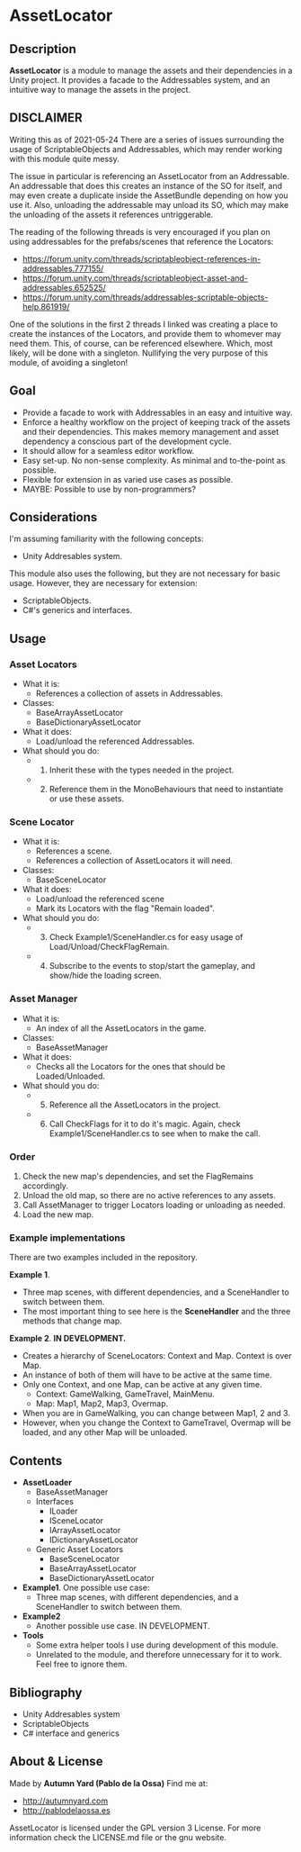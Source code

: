 # AssetLocator


## Description
**AssetLocator** is a module to manage the assets and their dependencies in a Unity project. 
It provides a facade to the Addressables system, and an intuitive way to manage the assets in the project.


## DISCLAIMER

Writing this as of 2021-05-24
There are a series of issues surrounding the usage of ScriptableObjects and Addressables, which may render working with this module quite messy.

The issue in particular is referencing an AssetLocator from an Addressable. An addressable that does this creates an instance of the SO for itself, and may even create a duplicate inside the AssetBundle depending on how you use it. Also, unloading the addressable may unload its SO, which may make the unloading of the assets it references untriggerable. 

The reading of the following threads is very encouraged if you plan on using addressables for the prefabs/scenes that reference the Locators:
 - https://forum.unity.com/threads/scriptableobject-references-in-addressables.777155/
 - https://forum.unity.com/threads/scriptableobject-asset-and-addressables.652525/
 - https://forum.unity.com/threads/addressables-scriptable-objects-help.861919/

One of the solutions in the first 2 threads I linked was creating a place to create the instances of the Locators, and provide them to whomever may need them. This, of course, can be referenced elsewhere. Which, most likely, will be done with a singleton. Nullifying the very purpose of this module, of avoiding a singleton!


## Goal
- Provide a facade to work with Addressables in an easy and intuitive way.
- Enforce a healthy workflow on the project of keeping track of the assets and their dependencies. This makes memory management and asset dependency a conscious part of the development cycle.
- It should allow for a seamless editor workflow.
- Easy set-up. No non-sense complexity. As minimal and to-the-point as possible.
- Flexible for extension in as varied use cases as possible.
- MAYBE: Possible to use by non-programmers?


## Considerations
I'm assuming familiarity with the following concepts:
- Unity Addresables system.

This module also uses the following, but they are not necessary for basic usage. However, they are necessary for extension:
- ScriptableObjects.
- C#'s generics and interfaces.

## Usage

### Asset Locators
 - What it is: 
   - References a collection of assets in Addressables. 
 - Classes:
   - BaseArrayAssetLocator
   - BaseDictionaryAssetLocator
 - What it does:
   - Load/unload the referenced Addressables.
 - What should you do:
   - 1) Inherit these with the types needed in the project.   
   - 2) Reference them in the MonoBehaviours that need to instantiate or use these assets.

### Scene Locator
 - What it is:
   - References a scene.
   - References a collection of AssetLocators it will need.
 - Classes:
   - BaseSceneLocator
 - What it does: 
   - Load/unload the referenced scene
   - Mark its Locators with the flag "Remain loaded".
 - What should you do:
   - 3) Check Example1/SceneHandler.cs for easy usage of Load/Unload/CheckFlagRemain.
   - 4) Subscribe to the events to stop/start the gameplay, and show/hide the loading screen.

### Asset Manager
 - What it is: 
   - An index of all the AssetLocators in the game.
 - Classes:
   - BaseAssetManager
 - What it does:
   - Checks all the Locators for the ones that should be Loaded/Unloaded.
 - What should you do:
   - 5) Reference all the AssetLocators in the project.
   - 6) Call CheckFlags for it to do it's magic. Again, check Example1/SceneHandler.cs to see when to make the call.

### Order
1) Check the new map's dependencies, and set the FlagRemains accordingly.
2) Unload the old map, so there are no active references to any assets.
3) Call AssetManager to trigger Locators loading or unloading as needed.
4) Load the new map.

### Example implementations
There are two examples included in the repository. 

**Example 1**. 
 - Three map scenes, with different dependencies, and a SceneHandler to switch between them.
 - The most important thing to see here is the **SceneHandler** and the three methods that change map.

**Example 2**. **IN DEVELOPMENT.**
 - Creates a hierarchy of SceneLocators: Context and Map. Context is over Map.
 - An instance of both of them will have to be active at the same time.
 - Only one Context, and one Map, can be active at any given time.
   - Context: GameWalking, GameTravel, MainMenu.
   - Map: Map1, Map2, Map3, Overmap.
 - When you are in GameWalking, you can change between Map1, 2 and 3.
 - However, when you change the Context to GameTravel, Overmap will be loaded, and any other Map will be unloaded.


## Contents
- **AssetLoader**
    - BaseAssetManager
    - Interfaces
        - ILoader
        - ISceneLocator
        - IArrayAssetLocator
        - IDictionaryAssetLocator
    - Generic Asset Locators
        - BaseSceneLocator
        - BaseArrayAssetLocator
        - BaseDictionaryAssetLocator
- **Example1**. One possible use case: 
    - Three map scenes, with different dependencies, and a SceneHandler to switch between them.
- **Example2**
    - Another possible use case. IN DEVELOPMENT.
- **Tools**
    - Some extra helper tools I use during development of this module.
    - Unrelated to the module, and therefore unnecessary for it to work. Feel free to ignore them.


## Bibliography
 * Unity Addresables system
 * ScriptableObjects
 * C# interface and generics


## About & License
Made by **Autumn Yard (Pablo de la Ossa)**
Find me at: 
 * http://autumnyard.com
 * http://pablodelaossa.es

AssetLocator is licensed under the GPL version 3 License. For more information check the LICENSE.md file or the gnu website.
